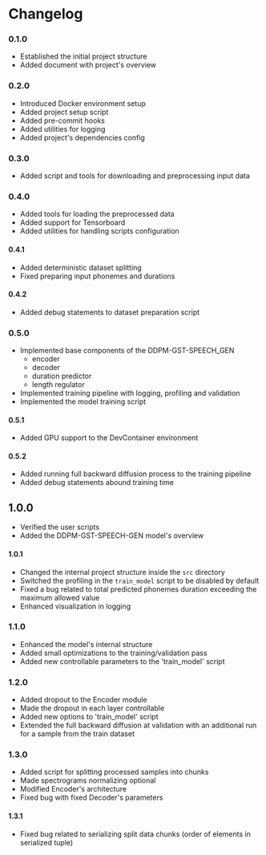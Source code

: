 # Changelog

### 0.1.0

- Established the initial project structure
- Added document with project's overview

### 0.2.0

- Introduced Docker environment setup
- Added project setup script
- Added pre-commit hooks
- Added utilities for logging
- Added project's dependencies config

### 0.3.0

- Added script and tools for downloading and preprocessing input data

### 0.4.0

- Added tools for loading the preprocessed data
- Added support for Tensorboard
- Added utilities for handling scripts configuration

#### 0.4.1

- Added deterministic dataset splitting
- Fixed preparing input phonemes and durations

#### 0.4.2

- Added debug statements to dataset preparation script

### 0.5.0

- Implemented base components of the DDPM-GST-SPEECH_GEN
   - encoder
   - decoder
   - duration predictor
   - length regulator
- Implemented training pipeline with logging, profiling and validation
- Implemented the model training script

#### 0.5.1

- Added GPU support to the DevContainer environment

#### 0.5.2

- Added running full backward diffusion process to the training pipeline
- Added debug statements abound training time

## 1.0.0

- Verified the user scripts
- Added the DDPM-GST-SPEECH-GEN model's overview

#### 1.0.1

- Changed the internal project structure inside the `src` directory
- Switched the profiling in the `train_model` script to be disabled by default
- Fixed a bug related to total predicted phonemes duration exceeding the maximum allowed value
- Enhanced visualization in logging

### 1.1.0

- Enhanced the model's internal structure
- Added small optimizations to the training/validation pass
- Added new controllable parameters to the 'train_model' script

### 1.2.0

- Added dropout to the Encoder module
- Made the dropout in each layer controllable
- Added new options to 'train_model' script
- Extended the full backward diffusion at validation with an additional run for a sample from the train dataset

### 1.3.0

- Added script for splitting processed samples into chunks
- Made spectrograms normalizing optional
- Modified Encoder's architecture
- Fixed bug with fixed Decoder's parameters

#### 1.3.1

- Fixed bug related to serializing split data chunks (order of elements in serialized tuple)

